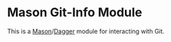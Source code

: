 # Mason Git-Info Module

This is a [Mason](https://github.com/vbehar/mason)/[Dagger](https://dagger.io/) module for interacting with Git.
